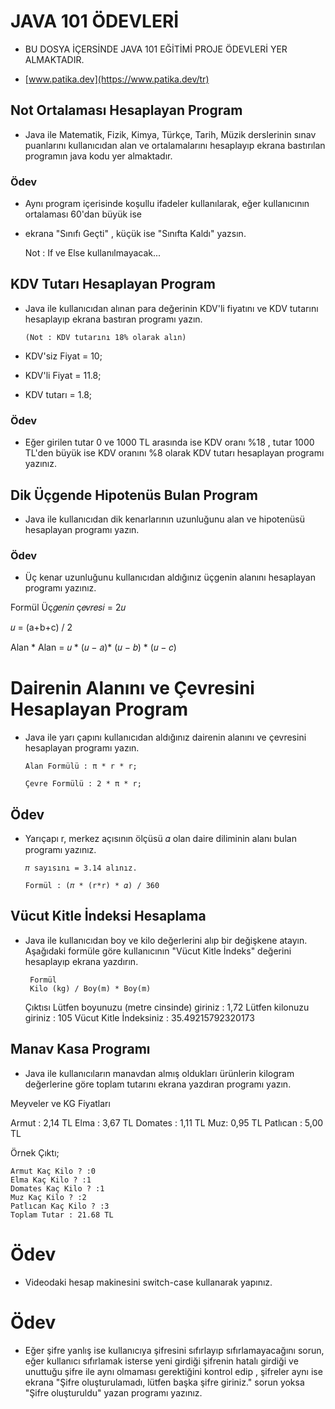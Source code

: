 # JAVA 101 ÖDEVLERİ
* BU DOSYA İÇERSİNDE JAVA 101 EĞİTİMİ PROJE ÖDEVLERİ YER ALMAKTADIR.

* [www.patika.dev](https://www.patika.dev/tr)

## Not Ortalaması Hesaplayan Program
* Java ile Matematik, Fizik, Kimya, Türkçe, Tarih, Müzik derslerinin
  sınav puanlarını kullanıcıdan alan ve ortalamalarını hesaplayıp ekrana bastırılan programın java kodu yer almaktadır.

### Ödev
* Aynı program içerisinde koşullu ifadeler kullanılarak, eğer kullanıcının ortalaması 60'dan büyük ise
* ekrana "Sınıfı Geçti" , küçük ise "Sınıfta Kaldı" yazsın.


    Not : If ve Else kullanılmayacak...

## KDV Tutarı Hesaplayan Program

* Java ile kullanıcıdan alınan para değerinin KDV'li fiyatını ve KDV tutarını hesaplayıp ekrana bastıran programı yazın.

      (Not : KDV tutarını 18% olarak alın)

* KDV'siz Fiyat = 10;

* KDV'li Fiyat = 11.8;

* KDV tutarı = 1.8;

### Ödev
* Eğer girilen tutar 0 ve 1000 TL arasında ise KDV oranı %18 , tutar 1000 TL'den büyük ise KDV oranını %8 olarak KDV tutarı hesaplayan programı yazınız.

## Dik Üçgende Hipotenüs Bulan Program
* Java ile kullanıcıdan dik kenarlarının uzunluğunu alan ve hipotenüsü hesaplayan programı yazın.

### Ödev
* Üç kenar uzunluğunu kullanıcıdan aldığınız üçgenin alanını hesaplayan programı yazınız.

Formül
Üç𝑔𝑒𝑛𝑖𝑛 ç𝑒𝑣𝑟𝑒𝑠𝑖 = 2𝑢

𝑢 = (a+b+c) / 2

Alan * Alan = 𝑢 * (𝑢 − 𝑎)* (𝑢 − 𝑏) * (𝑢 − 𝑐)

# Dairenin Alanını ve Çevresini Hesaplayan Program
* Java ile yarı çapını kullanıcıdan aldığınız dairenin alanını ve çevresini hesaplayan programı yazın.

      Alan Formülü : π * r * r;

      Çevre Formülü : 2 * π * r;

## Ödev
* Yarıçapı r, merkez açısının ölçüsü 𝛼 olan daire diliminin alanı bulan programı yazınız.

      𝜋 sayısını = 3.14 alınız.

      Formül : (𝜋 * (r*r) * 𝛼) / 360

## Vücut Kitle İndeksi Hesaplama
* Java ile kullanıcıdan boy ve kilo değerlerini alıp bir değişkene atayın. Aşağıdaki formüle göre kullanıcının "Vücut Kitle İndeks" değerini hesaplayıp ekrana yazdırın.

       Formül
       Kilo (kg) / Boy(m) * Boy(m)

  Çıktısı
  Lütfen boyunuzu (metre cinsinde) giriniz : 1,72
  Lütfen kilonuzu giriniz : 105
  Vücut Kitle İndeksiniz : 35.49215792320173

## Manav Kasa Programı
* Java ile kullanıcıların manavdan almış oldukları ürünlerin kilogram değerlerine göre toplam tutarını ekrana yazdıran programı yazın.

Meyveler ve KG Fiyatları

Armut : 2,14 TL
Elma : 3,67 TL
Domates : 1,11 TL
Muz: 0,95 TL
Patlıcan : 5,00 TL

Örnek Çıktı;

    Armut Kaç Kilo ? :0
    Elma Kaç Kilo ? :1
    Domates Kaç Kilo ? :1
    Muz Kaç Kilo ? :2
    Patlıcan Kaç Kilo ? :3
    Toplam Tutar : 21.68 TL

# Ödev
* Videodaki hesap makinesini switch-case kullanarak yapınız.

# Ödev
* Eğer şifre yanlış ise kullanıcıya şifresini sıfırlayıp sıfırlamayacağını sorun, eğer kullanıcı sıfırlamak isterse yeni girdiği şifrenin hatalı girdiği ve unuttuğu şifre ile aynı olmaması gerektiğini kontrol edip , şifreler aynı ise ekrana "Şifre oluşturulamadı, lütfen başka şifre giriniz." sorun yoksa "Şifre oluşturuldu" yazan programı yazınız.
